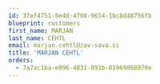 ```yaml
---
id: 37ef4751-9e4d-4708-9654-1bc8d48756fb
blueprint: customers
first_name: MARJAN
last_name: CEHTL
email: marjan.cehtl@zav-sava.si
title: 'MARJAN CEHTL'
orders:
  - 7a7ac1ba-e096-4831-891b-01969868070e
---
```

